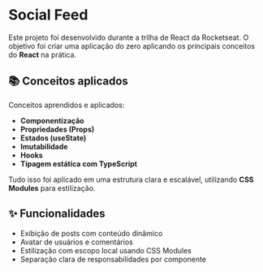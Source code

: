 # Social Feed 

Este projeto foi desenvolvido durante a trilha de React da Rocketseat. O objetivo foi criar uma aplicação do zero aplicando os principais conceitos do **React** na prática.

## 📚 Conceitos aplicados

Conceitos aprendidos e aplicados:

- **Componentização**
- **Propriedades (Props)**
- **Estados (useState)**
- **Imutabilidade**
- **Hooks**
- **Tipagem estática com TypeScript**

Tudo isso foi aplicado em uma estrutura clara e escalável, utilizando **CSS Modules** para estilização.

## ✨ Funcionalidades

- Exibição de posts com conteúdo dinâmico
- Avatar de usuários e comentários
- Estilização com escopo local usando CSS Modules
- Separação clara de responsabilidades por componente
